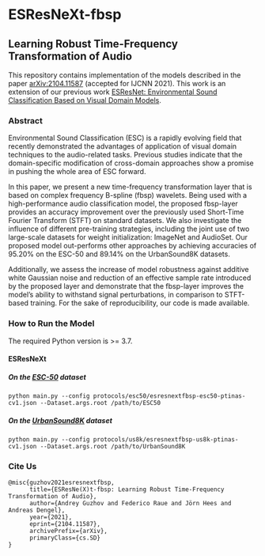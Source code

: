 # ESResNeXt-fbsp
## Learning Robust Time-Frequency Transformation of Audio

This repository contains implementation of the models described in the paper [arXiv:2104.11587](https://arxiv.org/abs/2104.11587) (accepted for IJCNN 2021).
This work is an extension of our previous work [ESResNet: Environmental Sound Classification Based on Visual Domain Models](https://github.com/AndreyGuzhov/ESResNet).

### Abstract
Environmental Sound Classification (ESC) is a rapidly evolving field that recently demonstrated the advantages of application of visual domain techniques to the audio-related tasks. Previous studies indicate that the domain-specific modification of cross-domain approaches show a promise in pushing the whole area of ESC forward.

In this paper, we present a new time-frequency transformation layer that is based on complex frequency B-spline (fbsp) wavelets. Being used with a high-performance audio classification model, the proposed fbsp-layer provides an accuracy improvement over the previously used Short-Time Fourier Transform (STFT) on standard datasets. We also investigate the influence of different pre-training strategies, including the joint use of two large-scale datasets for weight initialization: ImageNet and AudioSet. Our proposed model out-performs other approaches by achieving accuracies of 95.20% on the ESC-50 and 89.14% on the UrbanSound8K datasets.

Additionally, we assess the increase of model robustness against additive white Gaussian noise and reduction of an effective sample rate introduced by the proposed layer and demonstrate that the fbsp-layer improves the model’s ability to withstand signal perturbations, in comparison to STFT-based training. For the sake of reproducibility, our code is made available.

### How to Run the Model

The required Python version is >= 3.7.

#### ESResNeXt

##### On the [ESC-50](https://github.com/karolpiczak/ESC-50) dataset
    python main.py --config protocols/esc50/esresnextfbsp-esc50-ptinas-cv1.json --Dataset.args.root /path/to/ESC50

##### On the [UrbanSound8K](https://urbansounddataset.weebly.com/) dataset
    python main.py --config protocols/us8k/esresnextfbsp-us8k-ptinas-cv1.json --Dataset.args.root /path/to/UrbanSound8K

### Cite Us

```
@misc{guzhov2021esresnextfbsp,
      title={ESResNe(X)t-fbsp: Learning Robust Time-Frequency Transformation of Audio}, 
      author={Andrey Guzhov and Federico Raue and Jörn Hees and Andreas Dengel},
      year={2021},
      eprint={2104.11587},
      archivePrefix={arXiv},
      primaryClass={cs.SD}
}
```
